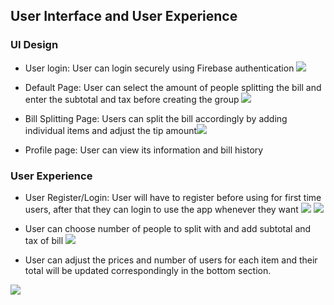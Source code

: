 
## User Interface and User Experience
### UI Design
- User login: User can login securely using Firebase authentication
![](https://i.imgur.com/NTk8K7V.png )
- Default Page: User can select the amount of people splitting the bill and enter the subtotal and tax before creating the group
![](https://i.imgur.com/9iWOPY3.png)

- Bill Splitting Page: Users can split the bill accordingly by adding individual items and adjust the tip amount![](https://i.imgur.com/9GOZUzE.png)

- Profile page: User can view its information and bill history
![]()

### User Experience
- User Register/Login: User will have to register before using for first time users, after that they can login to use the app whenever they want
![](https://i.imgur.com/Ev3CkDv.gif)
![](https://i.imgur.com/exvHYof.gif)

- User can choose number of people to split with and add subtotal and tax of bill
![](https://im5.ezgif.com/tmp/ezgif-5-dcb9607acd.gif)
- User can adjust the prices and number of users for each item and their total will be updated correspondingly in the bottom section.

![](https://i.imgur.com/vwtbDoI.gif)
